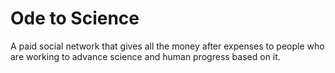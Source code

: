 # Ode to Science

A paid social network that gives all the money after expenses to people who are 
working to advance science and human progress based on it.
